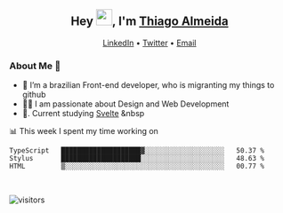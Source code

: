 

<h2 align="center">Hey <img src="https://github.com/TheDudeThatCode/TheDudeThatCode/blob/master/Assets/Hi.gif" width="29px">, I'm <a href="https://www.linkedin.com/in/thiago-almeida-69785569/">Thiago Almeida</a></h2>
<p align="center">
  <a href="https://www.linkedin.com/in/thiago-almeida-69785569/">LinkedIn</a> •
  <a href="https://twitter.com/thiagoloal">Twitter</a> •
  <a href="mailto:thiagoloal@gmail.com">Email</a>
</p>

### About Me 🚀
- 🌱  I’m a brazilian Front-end developer, who is migranting my things to github</br>
- 👨‍💻  I am passionate about Design and Web Development</br>
- 📖. Current studying [Svelte](https://svelte.dev/)&nbsp;&nbsp

<!-- ![Thiago Almeida github stats](https://github-readme-stats.vercel.app/api?username=thiagoloal&show_icons=true&hide_border=true)&nbsp;&nbsp; -->

📊 This week I spent my time working on
<!--START_SECTION:waka-->
```text
TypeScript   ████████████████████▓░░░░░░░░░░░░░░░░░░░░   50.37 % 
Stylus       ████████████████████░░░░░░░░░░░░░░░░░░░░░   48.63 % 
HTML         ▒░░░░░░░░░░░░░░░░░░░░░░░░░░░░░░░░░░░░░░░░   00.77 % 
```
<!--END_SECTION:waka-->

<br />

![visitors](https://visitor-badge.laobi.icu/badge?page_id=thiagoloal.thiagoloal)
